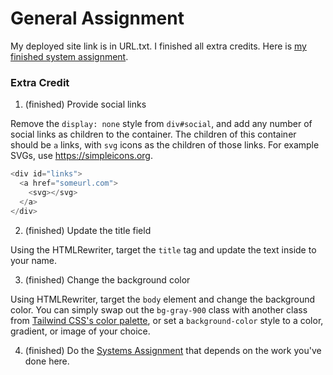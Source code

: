 # General Assignment

My deployed site link is in URL.txt. I finished all extra credits. Here is [my finished system assignment](https://github.com/maohuaw/WebProfileTool).

### Extra Credit
1. (finished) Provide social links

Remove the `display: none` style from `div#social`, and add any number of social links as children to the container. The children of this container should be `a` links, with `svg` icons as the children of those links. For example SVGs, use https://simpleicons.org.

```js
<div id="links">
  <a href="someurl.com">
    <svg></svg>
  </a>
</div>
```

2. (finished) Update the title field

Using the HTMLRewriter, target the `title` tag and update the text inside to your name.

3. (finished) Change the background color

Using HTMLRewriter, target the `body` element and change the background color. You can simply swap out the `bg-gray-900` class with another class from [Tailwind CSS's color palette](https://tailwindcss.com/docs/customizing-colors), or set a `background-color` style to a color, gradient, or image of your choice.

4. (finished) Do the [Systems Assignment](https://github.com/cloudflare-hiring/cloudflare-2020-systems-engineering-assignment) that depends on the work you've done here.
